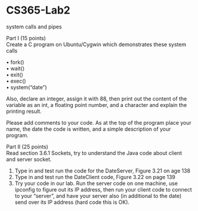 # CS365-Lab2
system calls and pipes

Part I (15 points) <br />
Create a C program on Ubuntu/Cygwin which demonstrates these system calls <br />

•	fork() <br />
•	wait() <br />
•	exit() <br />
•	exec() <br />
•	system(“date”) <br />

Also, declare an integer, assign it with 88, then print out the content of the variable as an int, a floating point number, and a character and explain the printing result. <br />

Please add comments to your code. As at the top of the program place your name, the date the code is written, and a simple description of your program. <br />

Part II (25 points) <br />
Read section 3.6.1 Sockets, try to understand the Java code about client and server socket. <br />
1.	Type in and test run the code for the DateServer, Figure 3.21 on age 138 <br />
2.	Type in and test run the DateClient code, Figure 3.22 on page 139 <br />
3.	Try your code in our lab. Run the server code on one machine, use ipconfig to figure out its IP address, then run your client code to connect to your “server”, and have your server also (in additional to the date) send over its IP address (hard code this is OK). <br />
